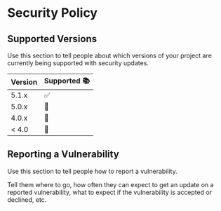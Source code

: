# Security Policy

## Supported Versions

Use this section to tell people about which versions of your project are
currently being supported with security updates.

| Version | Supported  📚      |
| ------- | ------------------ |
| 5.1.x   |  ✅                |
| 5.0.x   |  🌟                |
| 4.0.x   |  👀                |
| < 4.0   |  🌱                |

## Reporting a Vulnerability

Use this section to tell people how to report a vulnerability.

Tell them where to go, how often they can expect to get an update on a
reported vulnerability, what to expect if the vulnerability is accepted or
declined, etc.
